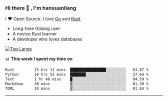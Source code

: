 ### Hi there 👋 , I'm hanxuanliang

<!--
**hanxuanliang/hanxuanliang** is a ✨ _special_ ✨ repository because its `README.md` (this file) appears on your GitHub profile.

Here are some ideas to get you started:

- 🔭 I’m currently working on ...
- 🌱 I’m currently learning ...
- 👯 I’m looking to collaborate on ...
- 🤔 I’m looking for help with ...
- 💬 Ask me about ...
- 📫 How to reach me: ...
- 😄 Pronouns: ...
- ⚡ Fun fact: ...
-->
I ❤ Open Source. I love [Go](https://golang.org) and [Rust](https://www.rust-lang.org/zh-CN/).

* Long-time Golang user
* A novice Rust learner
* A developer who loves databases

[![Top Langs](https://github-readme-stats.vercel.app/api?username=hanxuanliang&show_icons=true&count_private=true&line_height=40)](https://github.com/anuraghazra/github-readme-stats)

📊 **This week I spent my time on**
<!--START_SECTION:waka-->

```txt
Rust         25 hrs 11 mins  ████████████████░░░░░░░░░   63.87 %
Python       10 hrs 53 mins  ███████░░░░░░░░░░░░░░░░░░   27.64 %
Text         1 hr 48 mins    █░░░░░░░░░░░░░░░░░░░░░░░░   04.59 %
Markdown     30 mins         ▒░░░░░░░░░░░░░░░░░░░░░░░░   01.30 %
TOML         24 mins         ▒░░░░░░░░░░░░░░░░░░░░░░░░   01.04 %
```

<!--END_SECTION:waka-->

***
